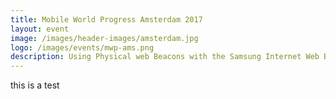 ```yaml
---
title: Mobile World Progress Amsterdam 2017
layout: event
image: /images/header-images/amsterdam.jpg
logo: /images/events/mwp-ams.png
description: Using Physical web Beacons with the Samsung Internet Web Browser
---
```

<p>this is a test</p>